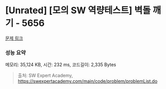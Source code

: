 # [Unrated] [모의 SW 역량테스트] 벽돌 깨기 - 5656 

[문제 링크](https://swexpertacademy.com/main/code/problem/problemDetail.do?contestProbId=AWXRQm6qfL0DFAUo) 

### 성능 요약

메모리: 35,124 KB, 시간: 232 ms, 코드길이: 2,335 Bytes



> 출처: SW Expert Academy, https://swexpertacademy.com/main/code/problem/problemList.do